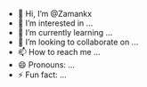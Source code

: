 - 👋 Hi, I’m @Zamankx
- 👀 I’m interested in ...
- 🌱 I’m currently learning ...
- 💞️ I’m looking to collaborate on ...
- 📫 How to reach me ...
- 😄 Pronouns: ...
- ⚡ Fun fact: ...

<!---
Zamankx/Zamankx is a ✨ special ✨ repository because its `README.md` (this file) appears on your GitHub profile.
You can click the Preview link to take a look at your changes.
--->
